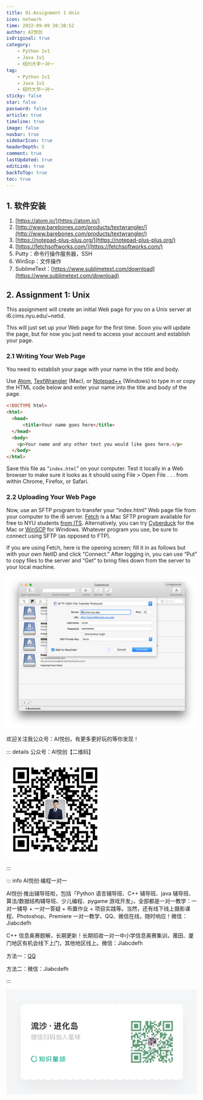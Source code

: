 ```yaml
---
title: 01-Assignment 1 Unix
icon: network
time: 2022-09-09 20:38:52
author: AI悦创
isOriginal: true
category: 
    - Python 1v1
    - Java 1v1
    - 纽约大学一对一
tag:
    - Python 1v1
    - Java 1v1
    - 纽约大学一对一
sticky: false
star: false
password: false
article: true
timeline: true
image: false
navbar: true
sidebarIcon: true
headerDepth: 5
comment: true
lastUpdated: true
editLink: true
backToTop: true
toc: true
---
```


## 1. 软件安装

1. [https://atom.io/](https://atom.io/)
2. [http://www.barebones.com/products/textwrangler/](http://www.barebones.com/products/textwrangler/)
3. [https://notepad-plus-plus.org/](https://notepad-plus-plus.org/)
4. [https://fetchsoftworks.com/](https://fetchsoftworks.com/)
5. Putty：命令行操作服务器，SSH
6. WinScp：文件操作
7. SublimeText：[https://www.sublimetext.com/download](https://www.sublimetext.com/download)

## 2. Assignment 1: Unix

This assignment will create an initial Web page for you on a Unix server at i6.cims.nyu.edu/~netid.

This will just set up your Web page for the first time. Soon you will update the page, but for now you just need to access your account and establish your page.

### 2.1 Writing Your Web Page

You need to establish your page with your name in the title and body.

Use [Atom](https://atom.io/), [TextWrangler](http://www.barebones.com/products/textwrangler/) (Mac), or [Notepad++](http://notepad-plus-plus.org/) (Windows) to type in or copy the HTML code below and enter your name into the title and body of the page.

```html
<!DOCTYPE html>
<html>
  <head>
      <title>Your name goes here</title>
  </head>
  <body>
    <p>Your name and any other text you would like goes here.</p>
  </body>
</html>
```

Save this file as “`index.html`” on your computer. Test it locally in a Web browser to make sure it looks as it should using File > Open File . . . from within Chrome, Firefox, or Safari.

### 2.2 Uploading Your Web Page

Now, use an SFTP program to transfer your “index.html” Web page file from your computer to the i6 server. [Fetch](https://fetchsoftworks.com/) is a Mac SFTP program available for free to NYU students [from ITS](https://www.nyu.edu/its/software/#fetch). Alternatively, you can try [Cyberduck](http://cyberduck.ch/) for the Mac or [WinSCP](http://winscp.net/) for Windows. Whatever program you use, be sure to connect using SFTP (as opposed to FTP).

If you are using Fetch, here is the opening screen; fill it in as follows but with your own NetID and click “Connect.” After logging in, you can use “Put” to copy files to the server and “Get” to bring files down from the server to your local machine.

![Screen Shot 2017-09-29 at 11.06.54 AM](./01-Assignment-1-Unix.assets/Screen-Shot-2017-09-29-at-11.06.54-AM-1024x820.png)





























欢迎关注我公众号：AI悦创，有更多更好玩的等你发现！

::: details 公众号：AI悦创【二维码】

![](/gzh.jpg)

:::

::: info AI悦创·编程一对一

AI悦创·推出辅导班啦，包括「Python 语言辅导班、C++ 辅导班、java 辅导班、算法/数据结构辅导班、少儿编程、pygame 游戏开发」，全部都是一对一教学：一对一辅导 + 一对一答疑 + 布置作业 + 项目实践等。当然，还有线下线上摄影课程、Photoshop、Premiere 一对一教学、QQ、微信在线，随时响应！微信：Jiabcdefh

C++ 信息奥赛题解，长期更新！长期招收一对一中小学信息奥赛集训，莆田、厦门地区有机会线下上门，其他地区线上。微信：Jiabcdefh

方法一：[QQ](http://wpa.qq.com/msgrd?v=3&uin=1432803776&site=qq&menu=yes)

方法二：微信：Jiabcdefh

:::

![](/zsxq.jpg)